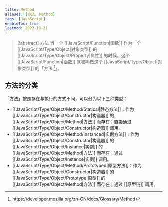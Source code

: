 ```yaml
---
title: Method
aliases: [方法, Method]
tags: [JavaScript]
enableToc: true
lastmod: 2022-10-21
---
```


> [!abstract] 方法
> 当一个 [[JavaScript/Function|函数]] 作为一个 [[JavaScript/Type/Object|对象类型]] 的 [[JavaScript/Type/Object/Property|属性]] 的时候，这个 [[JavaScript/Function|函数]] 就被叫做这个 [[JavaScript/Type/Object|对象类型]] 的「方法 [^1]」。

## 方法的分类

「方法」按照存在与执行的方式不同，可以分为以下三种类型：

- [[JavaScript/Type/Object/Method/Statical|静态方法]]：作为 [[JavaScript/Type/Object/Constructor|构造器]] 的 [[JavaScript/Type/Object/Method|方法]] 而存在；直接通过 [[JavaScript/Type/Object/Constructor|构造器]] 调用。
- [[JavaScript/Type/Object/Method/Instanced|实例方法]]：作为 [[JavaScript/Type/Object/Constructor|构造器]] 的 [[JavaScript/Type/Object/Instance|实例]] 的 [[JavaScript/Type/Object/Method|方法]] 而存在；通过 [[JavaScript/Type/Object/Instance|实例]] 调用。
- [[JavaScript/Type/Object/Method/Prototyped|原型方法]]：作为 [[JavaScript/Type/Object/Constructor|构造器]] 的 [[JavaScript/Type/Object/Prototype|原型]] 的 [[JavaScript/Type/Object/Method|方法]] 而存在；通过 [[原型链]] 调用。

[^1]: <https://developer.mozilla.org/zh-CN/docs/Glossary/Method>
